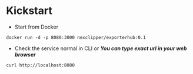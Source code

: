 # Kickstart
* Start from Docker
```
docker run -d -p 8080:3000 nexclipper/exporterhub:0.1
```
* Check the service normal in CLI or ___You can type exact url in your web browser___
```
curl http://localhost:8080
```


